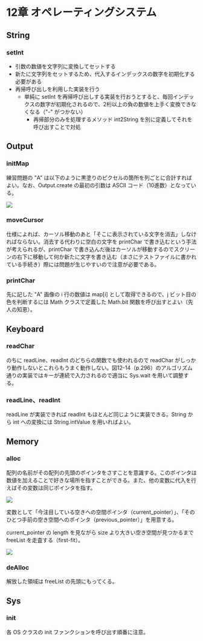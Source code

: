 # 12章 オペレーティングシステム

## String

### setInt

- 引数の数値を文字列に変換してセットする
- 新たに文字列をセットするため、代入するインデックスの数字を初期化する必要がある
- 再帰呼び出しを利用した実装を行う
  - 単純に setInt を再帰呼び出しする実装を行おうとすると、毎回インデックスの数字が初期化されるので、2桁以上の負の数値を上手く変換できなくなる（"-" がつかない）
    - 再帰部分のみを処理するメソッド int2String を別に定義してそれを呼び出すことで対処

## Output

### initMap

練習問題の "A" は以下のように黒塗りのピクセルの箇所を列ごとに合計すればよい。なお、Output.create の最初の引数は ASCII コード（10進数）となっている。

![](https://user-images.githubusercontent.com/61448492/91246656-63db2c80-e78b-11ea-9a1e-b04abfa8e13b.png)

### moveCursor

仕様によれば、カーソル移動のあと「そこに表示されている文字を消去」しなければならない。消去する代わりに空白の文字を printChar で書き込むという手法が考えられるが、printChar で書き込んだ後はカーソルが移動するのでスクリーンの右下に移動して何か新たに文字を書き込む（まさにテストファイルに書かれている手続き）際には問題が生じやすいので注意が必要である。

### printChar

先に記した "A" 画像の i 行の数値は map[i] として取得できるので、j ビット目の色を判断するには Math クラスで定義した Math.bit 関数を呼び出すとよい（先人の知恵）。

## Keyboard

### readChar

のちに readLine、readInt のどちらの関数でも使われるので readChar がしっかり動作しないとこれらもうまく動作しない。図12-14（p.296）のアルゴリズム通りの実装ではキーが連続で入力されるので適当に Sys.wait を用いて調整する。

### readLine、readInt

readLine が実装できれば readInt もほとんど同じように実装できる。String から int への変換には String.intValue を用いればよい。

## Memory

### alloc

配列の名前がその配列の先頭のポインタをさすことを意識する。このポインタは数値を加えることで好きな場所を指すことができる。また、他の変数に代入を行えばその変数は同じポインタを指す。

![](https://user-images.githubusercontent.com/61448492/91385692-737e7200-e86c-11ea-95a4-183798d1dbc9.png)

変数として「今注目している空きへの空間ポインタ（current_pointer）」、「そのひとつ手前の空き空間へのポインタ（previous_pointer）」を用意する。

current_pointer の length を見ながら size より大きい空き空間が見つかるまで freeList を走査する（first-fit）。

![](https://user-images.githubusercontent.com/61448492/91388371-200f2280-e872-11ea-89ee-56bc45786333.png)

### deAlloc

解放した領域は freeList の先頭にもってくる。

## Sys

### init

各 OS クラスの init ファンクションを呼び出す順番に注意。
